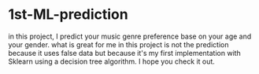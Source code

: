 # 1st-ML-prediction
in this project, I predict your music genre preference base on your age and your gender. what is great for me in this project is not the prediction because it uses false data but because it's my first implementation with Sklearn using a decision tree algorithm. I hope you check it out. 
